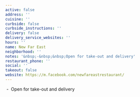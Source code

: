 ```yaml
---
active: false
address: ''
cuisine: ''
curbside: false
curbside_instructions: ''
delivery: false
delivery_service_websites: ''
hours: ''
name: New Far East
neighborhood: ''
notes: '&nbsp;-&nbsp;&nbsp;Open for take-out and delivery'
restaurant_phone: ''
social: ''
takeout: false
website: https://m.facebook.com/newfareastrestaurant/
---
```


&nbsp;-&nbsp;&nbsp;Open for take-out and delivery